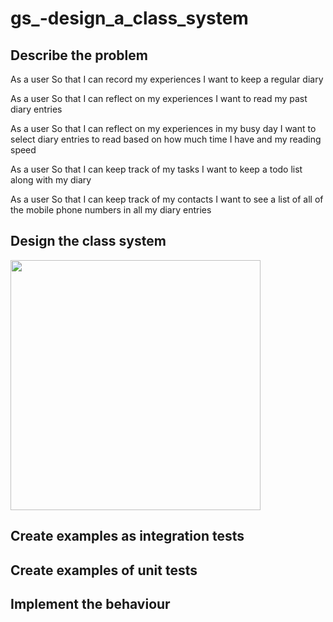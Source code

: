# gs_-design_a_class_system

## Describe the problem
As a user
So that I can record my experiences
I want to keep a regular diary

As a user
So that I can reflect on my experiences
I want to read my past diary entries

As a user
So that I can reflect on my experiences in my busy day
I want to select diary entries to read based on how much time I have and my reading speed

As a user
So that I can keep track of my tasks
I want to keep a todo list along with my diary

As a user
So that I can keep track of my contacts
I want to see a list of all of the mobile phone numbers in all my diary entries

## Design the class system
<img src='../design_a_class_system/assets/class_design.png' height=400>

## Create examples as integration tests


## Create examples of unit tests


## Implement the behaviour
